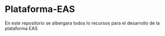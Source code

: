 # Plataforma-EAS
En este repositorio se albergara todos lo recursos para el desarrollo de la plataforma EAS
